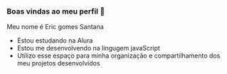 ### Boas vindas ao meu perfil 💙

Meu nome é Eric gomes Santana

- Estou estudando na Alura
- Estou me desenvolvendo na lingugem javaScript
- Utilizo esse espaço para minha organização e compartilhamento dos meu projetos desenvolvidos

